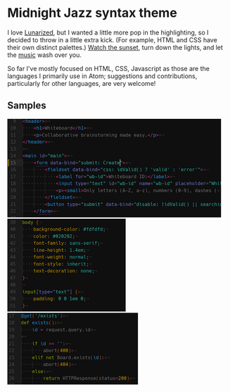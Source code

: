# Midnight Jazz syntax theme

I love [Lunarized](https://github.com/aclissold/lunarized-syntax), but I wanted a little more pop in the highlighting, so I decided to throw in a little extra kick.  (For example, HTML and CSS have their own distinct palettes.)   [Watch the sunset](https://github.com/atom/solarized-dark-syntax), turn down the lights, and let the [music](http://somafm.com/) wash over you.

So far I've mostly focused on HTML, CSS, Javascript as those are the languages I primarily use in Atom; suggestions and contributions, particularly for other languages, are very welcome!

## Samples

![HTML sample](https://github.com/PlaidPhantom/midnight-jazz-syntax/raw/master/samples/html.png)
![CSS sample](https://github.com/PlaidPhantom/midnight-jazz-syntax/raw/master/samples/css.png)
![Python sample](https://github.com/PlaidPhantom/midnight-jazz-syntax/raw/master/samples/python.png)
